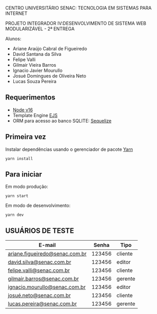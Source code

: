 CENTRO UNIVERSITÁRIO SENAC: TECNOLOGIA EM SISTEMAS PARA INTERNET

PROJETO INTEGRADOR IV:DESENVOLVIMENTO DE SISTEMA WEB MODULARIZÁVEL - 2ª ENTREGA

Alunos: 
 - Ariane Araújo Cabral de Figueiredo
 - David Santana da Silva
 - Felipe Valli
 - Gilmair Vieira Barros
 - Ignacio Javier Mourullo
 - Josué Domingues de Oliveira Neto
 - Lucas Souza Pereira 

## Requerimentos
- [Node v16](https://nodejs.org/docs/latest-v16.x/api/)
- Template Engine [EJS](https://ejs.co/)
- ORM para acesso ao banco SQLITE: [Sequelize](https://sequelize.org/docs/v6/)

## Primeira vez
Instalar dependências usando o gerenciador de pacote [Yarn](https://yarnpkg.com/)
```
yarn install
```

## Para iniciar
Em modo produção:
```
yarn start
```

Em modo de desenvolvimento:
```
yarn dev
```

## USUÁRIOS DE TESTE
E-mail                        |Senha |Tipo   |
------------------------------|------|-------|
ariane.figueiredo@senac.com.br|123456|cliente|
david.silva@senac.com.br      |123456|editor |
felipe.valli@senac.com.br     |123456|cliente|
gilmair.barros@senac.com.br   |123456|gerente|
ignacio.mourullo@senac.com.br |123456|editor |
josué.neto@senac.com.br       |123456|cliente|
lucas.pereira@senac.com.br    |123456|gerente|